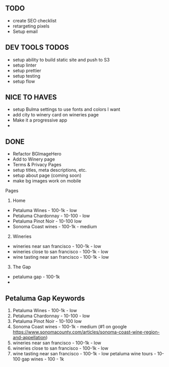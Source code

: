 ## TODO
- create SEO checklist
- retargeting pixels
- Setup email

## DEV TOOLS TODOS
- setup ability to build static site and push to S3
- setup linter
- setup prettier
- setup testing
- setup flow


## NICE TO HAVES
- setup Bulma settings to use fonts and colors I want
- add city to winery card on wineries page
- Make it a progressive app
-







## DONE
- Refactor BGImageHero
- Add to Winery page
- Terms & Privacy Pages
- setup titles, meta descriptions, etc.
- setup about page (coming soon)
- make bg images work on mobile



Pages

1. Home
 - Petaluma Wines - 100-1k - low
 - Petaluma Chardonnay - 10-100 - low
 - Petaluma Pinot Noir - 10-100 low
 - Sonoma Coast wines - 100-1k - medium

2. Wineries
 - wineries near san francisco - 100-1k - low
 - wineries close to san francisco - 100-1k - low
 - wine tasting near san francisco - 100-1k - low

3. The Gap
  - petaluma gap - 100-1k
  -




## Petaluma Gap Keywords

1. Petaluma Wines - 100-1k - low
2. Petaluma Chardonnay - 10-100 - low
3. Petaluma Pinot Noir - 10-100 low
4. Sonoma Coast wines - 100-1k - medium (#1 on google https://www.sonomacounty.com/articles/sonoma-coast-wine-region-and-appellation)
5. wineries near san francisco - 100-1k - low
6. wineries close to san francisco - 100-1k - low
7. wine tasting near san francisco - 100-1k - low
petaluma wine tours - 10-100
gap wines - 100 - 1k


